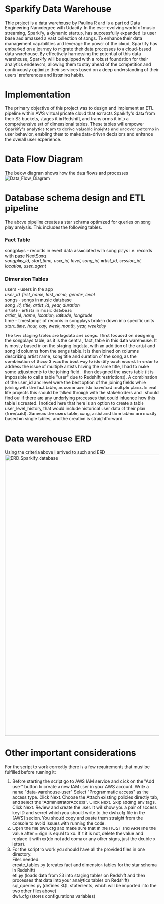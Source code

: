 # Sparkify Data Warehouse 

Thie project is a data warehouse by Paulina R and is a part od Data Engineering Nanodegree with Udacity. 
In the ever-evolving world of music streaming, Sparkify, a dynamic startup, has successfully expanded its user base and amassed a vast collection of songs. To enhance their data management capabilities and leverage the power of the cloud, Sparkify has embarked on a journey to migrate their data processes to a cloud-based data warehouse. 
By effectively harnessing the potential of this data warehouse, Sparkify will be equipped with a robust foundation for their analytics endeavors, allowing them to stay ahead of the competition and continuously optimize their services based on a deep understanding of their users' preferences and listening habits.

# Implementation

The primary objective of this project was to design and implement an ETL pipeline within AWS virtual pricate cloud that extracts Sparkify's data from their S3 buckets, stages it in Redshift, and transforms it into a comprehensive set of dimensional tables. These tables will empower Sparkify's analytics team to derive valuable insights and uncover patterns in user behavior, enabling them to make data-driven decisions and enhance the overall user experience.

# Data Flow Diagram
The below diagram shows how the data flows and processes
![Data_Flow_Diagram](https://github.com/paulinaruda/data_warehouse_etl/assets/84568114/22b6a7b9-30f3-4201-983b-ef9d42ba4744)

# Database schema design and ETL pipeline

The above pipeline creates a star schema optimized for queries on song play analysis. This includes the following tables.<br>
### Fact Table<br>
songplays - records in event data associated with song plays i.e. records with page NextSong<br>
_songplay_id, start_time, user_id, level, song_id, artist_id, session_id, location, user_agent_<br>
### Dimension Tables
users - users in the app<br>
_user_id, first_name, last_name, gender, level_<br>
songs - songs in music database<br>
_song_id, title, artist_id, year, duration_<br>
artists - artists in music database<br>
_artist_id, name, location, latitude, longitude_<br>
time - timestamps of records in songplays broken down into specific units<br>
_start_time, hour, day, week, month, year, weekday_<br>

The two staging tables are logdata and songs. I first focused on designing the songplays table, as it is the central, fact, table in this data warehouse. It is mostly based in on the staging logdata, with an addition of the artist and song id columns from the songs table. It is then joined on columns describing artist name, song title and duration of the song, as the combination of these 3 was the best way to identify each record. In order to address the issue of multiple artists having the same title, I had to make some adjustments to the joining field.
I then designed the users table (it is impossible to call a table "user" due to Redshift restrictions). 
A combination of the user_id and level were the best option of the joining fields while joining with the fact table, as some user ids have/had multiple plans. In real life projects this should be talked through with the stakeholders and I should find out if there are any underlying processes that could infuence how this table is created. I noticed here that here is an option to create a table user_level_history, that would include historical user data of their plan (free/paid).
Same as the users table, song, artist and time tables are mostly based on single tables, and the creation is straightforward. 

# Data warehouse ERD
Using the criteria above I arrived to such and ERD
<img width="917" alt="ERD_Sparkify_database" src="https://github.com/paulinaruda/data_warehouse_etl/assets/84568114/76750fcf-f40b-40b7-b239-c54ea8f2d00b">

# Other important considerations
For the script to work correctly there is a few requirements that must be fulfilled before running it:
1. Before starting the script go to AWS IAM service and click on the "Add user" button to create a new IAM user in your AWS account. Write a name "data-warehouse-user" Select "Programmatic access" as the access type. Click Next. Choose the Attach existing policies directly tab, and select the "AdministratorAccess". Click Next. Skip adding any tags. Click Next. Review and create the user. It will show you a pair of access key ID and secret which you should write to the dwh.cfg file in the [AWS] secion. You should copy and paste them straight from the console to avoid issues with running the code. 
2. Open the file dwh.cfg and make sure that in the HOST and ARN line the value after = sign is equal to xx. If it it is not, delete the value and replace it with xx(do not add coma or any other signs, just the double x letter).
3. For the script to work you should have all the provided files in one directory.<br>
Files needed: <br>
create_tables.py (creates fact and dimension tables for the star schema in Redshift)<br>
etl.py (loads data from S3 into staging tables on Redshift and then processes that data into your analytics tables on Redshift)<br>
sql_queries.py (defines SQL statements, which will be imported into the two other files above)<br>
dwh.cfg (stores configurations variables)
